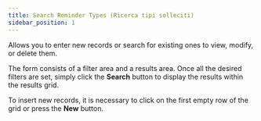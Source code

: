 ```yaml
---
title: Search Reminder Types (Ricerca tipi solleciti)
sidebar_position: 1
---
```


Allows you to enter new records or search for existing ones to view, modify, or delete them.

The form consists of a filter area and a results area. Once all the desired filters are set, simply click the **Search** button to display the results within the results grid.

To insert new records, it is necessary to click on the first empty row of the grid or press the **New** button.
